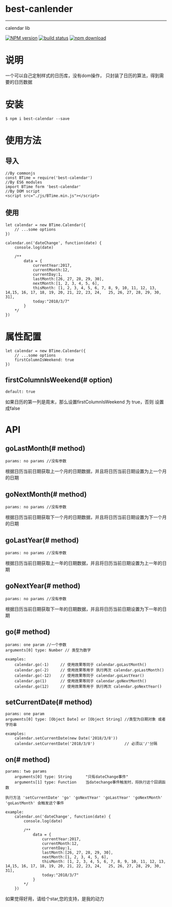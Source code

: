 # best-canlender
---

calendar lib


[![NPM version][npm-image]][npm-url]
[![build status][travis-image]][travis-url]
[![npm download][download-image]][download-url]


[npm-image]: http://img.shields.io/npm/v/best-calendar.svg?style=flat-square
[npm-url]: https://npmjs.org/package/best-calendar
[travis-image]: https://img.shields.io/travis/react-component/calendar.svg?style=flat-square
[travis-url]: https://travis-ci.org/react-component/calendar
[codecov-image]: https://img.shields.io/codecov/c/github/best-calendar/master.svg?style=flat-square
[codecov-url]: https://codecov.io/gh/react-component/calendar/branch/master
[gemnasium-image]: http://img.shields.io/gemnasium/react-component/calendar.svg?style=flat-square
[gemnasium-url]: https://gemnasium.com/react-component/calendar
[node-image]: https://img.shields.io/badge/node.js-%3E=_0.10-green.svg?style=flat-square
[node-url]: http://nodejs.org/download/
[download-image]: https://img.shields.io/npm/dm/best-calendar.svg?style=flat-square
[download-url]: https://npmjs.org/package/best-calendar

# 说明
一个可以自己定制样式的日历库，没有dom操作， 只封装了日历的算法，得到需要的日历数据

# 安装
    $ npm i best-calendar --save

# 使用方法
## 导入

    //By commonjs
    const BTime = require('best-calendar')
    //By ES6 modules
    import BTime form 'best-calendar'
    //By DOM script
    <script src="./js/BTime.min.js"></script>

## 使用
    let calendar = new BTime.Calendar({
        // ...some options
    })

    calendar.on('dateChange', function(date) {
        console.log(date)

        /**
            data = {
                currentYear:2017,
                currentMonth:12,
                currentDay:1,
                lastMonth:[26, 27, 28, 29, 30],
                nextMonth:[1, 2, 3, 4, 5, 6],
                thisMonth: [1, 2, 3, 4, 5, 6, 7, 8, 9, 10, 11, 12, 13, 14,15, 16, 17, 18, 19, 20, 21, 22, 23, 24,   25, 26, 27, 28, 29, 30, 31],
                today:"2018/3/7"
            }
        */
    })

# 属性配置
    let calendar = new BTime.Calendar({
        // ...some options
        firstColumnIsWeekend: true
    })
## firstColumnIsWeekend(# option)
    default: true
如果日历的第一列是周末，那么设置firstColumnIsWeekend 为 true，否则 设置成false

# API
## goLastMonth(# method)
    params: no params //没有参数
    
根据日历当前日期获取上一个月的日期数据，并且将日历当前日期设置为上一个月的日期
## goNextMonth(# method)
    params: no params //没有参数
根据日历当前日期获取下一个月的日期数据，并且将日历当前日期设置为下一个月的日期
## goLastYear(# method)
    params: no params //没有参数
根据日历当前日期获取上一年的日期数据，并且将日历当前日期设置为上一年的日期
## goNextYear(# method)
    params: no params //没有参数
根据日历当前日期获取下一年的日期数据，并且将日历当前日期设置为下一年的日期
## go(# method)
    params: one param //一个参数
    arguments[0] type: Number // 类型为数字

    examples: 
        calendar.go(-1)     // 使用效果等同于 calendar.goLastMonth()
        calendar.go(-2)     // 使用效果等用于 执行两次 calendar.goLastMonth()
        calendar.go(-12)    // 使用效果等同于 calendar.goLastYear()
        calendar.go(1)      // 使用效果等同于 calendar.goNextMonth()
        calendar.go(12)     // 使用效果等用于 执行两次 calendar.goNextYear()
## setCurrentDate(# method)
    params: one param
    arguments[0] type: [Object Date] or [Object String] //类型为日期对象 或者 字符串

    examples: 
        calendar.setCurrentDate(new Date('2018/3/8')) 
        calendar.setCurrentDate('2018/3/8')             // 必须以'/'分隔

## on(# method)
    params: two params
        arguments[0] type: String      "只有dateChange事件"
        arguments[1] type: Function    当datechange事件触发时，将执行这个回调函数

    执行方法 'setCurrentDate' 'go' 'goNextYear' 'goLastYear' 'goNextMonth' 'goLastMonth' 会触发这个事件

    example:
        calendar.on('dateChange', function(date) {
            console.log(date)

            /**
                data = {
                    currentYear:2017,
                    currentMonth:12,
                    currentDay:1,
                    lastMonth:[26, 27, 28, 29, 30],
                    nextMonth:[1, 2, 3, 4, 5, 6],
                    thisMonth: [1, 2, 3, 4, 5, 6, 7, 8, 9, 10, 11, 12, 13, 14,15, 16, 17, 18, 19, 20, 21, 22, 23, 24,   25, 26, 27, 28, 29, 30, 31],
                    today:"2018/3/7"
                }
            */
        })

如果觉得好用，请给个star,您的支持，是我的动力










